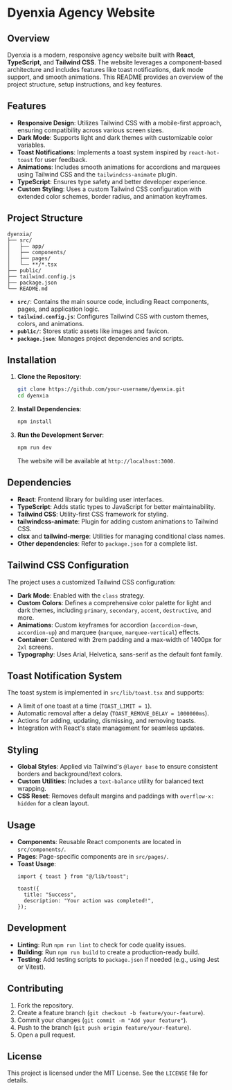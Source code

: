

# Dyenxia Agency Website

## Overview
Dyenxia is a modern, responsive agency website built with **React**, **TypeScript**, and **Tailwind CSS**. The website leverages a component-based architecture and includes features like toast notifications, dark mode support, and smooth animations. This README provides an overview of the project structure, setup instructions, and key features.

## Features
- **Responsive Design**: Utilizes Tailwind CSS with a mobile-first approach, ensuring compatibility across various screen sizes.
- **Dark Mode**: Supports light and dark themes with customizable color variables.
- **Toast Notifications**: Implements a toast system inspired by `react-hot-toast` for user feedback.
- **Animations**: Includes smooth animations for accordions and marquees using Tailwind CSS and the `tailwindcss-animate` plugin.
- **TypeScript**: Ensures type safety and better developer experience.
- **Custom Styling**: Uses a custom Tailwind CSS configuration with extended color schemes, border radius, and animation keyframes.

## Project Structure
```
dyenxia/
├── src/
│   ├── app/
│   ├── components/
│   ├── pages/
│   └── **/*.tsx
├── public/
├── tailwind.config.js
├── package.json
└── README.md
```

- **`src/`**: Contains the main source code, including React components, pages, and application logic.
- **`tailwind.config.js`**: Configures Tailwind CSS with custom themes, colors, and animations.
- **`public/`**: Stores static assets like images and favicon.
- **`package.json`**: Manages project dependencies and scripts.

## Installation
1. **Clone the Repository**:
   ```bash
   git clone https://github.com/your-username/dyenxia.git
   cd dyenxia
   ```

2. **Install Dependencies**:
   ```bash
   npm install
   ```

3. **Run the Development Server**:
   ```bash
   npm run dev
   ```
   The website will be available at `http://localhost:3000`.

## Dependencies
- **React**: Frontend library for building user interfaces.
- **TypeScript**: Adds static types to JavaScript for better maintainability.
- **Tailwind CSS**: Utility-first CSS framework for styling.
- **tailwindcss-animate**: Plugin for adding custom animations to Tailwind CSS.
- **clsx** and **tailwind-merge**: Utilities for managing conditional class names.
- **Other dependencies**: Refer to `package.json` for a complete list.

## Tailwind CSS Configuration
The project uses a customized Tailwind CSS configuration:
- **Dark Mode**: Enabled with the `class` strategy.
- **Custom Colors**: Defines a comprehensive color palette for light and dark themes, including `primary`, `secondary`, `accent`, `destructive`, and more.
- **Animations**: Custom keyframes for accordion (`accordion-down`, `accordion-up`) and marquee (`marquee`, `marquee-vertical`) effects.
- **Container**: Centered with 2rem padding and a max-width of 1400px for `2xl` screens.
- **Typography**: Uses Arial, Helvetica, sans-serif as the default font family.

## Toast Notification System
The toast system is implemented in `src/lib/toast.tsx` and supports:
- A limit of one toast at a time (`TOAST_LIMIT = 1`).
- Automatic removal after a delay (`TOAST_REMOVE_DELAY = 1000000ms`).
- Actions for adding, updating, dismissing, and removing toasts.
- Integration with React's state management for seamless updates.

## Styling
- **Global Styles**: Applied via Tailwind's `@layer base` to ensure consistent borders and background/text colors.
- **Custom Utilities**: Includes a `text-balance` utility for balanced text wrapping.
- **CSS Reset**: Removes default margins and paddings with `overflow-x: hidden` for a clean layout.

## Usage
- **Components**: Reusable React components are located in `src/components/`.
- **Pages**: Page-specific components are in `src/pages/`.
- **Toast Usage**:
  ```tsx
  import { toast } from "@/lib/toast";

  toast({
    title: "Success",
    description: "Your action was completed!",
  });
  ```

## Development
- **Linting**: Run `npm run lint` to check for code quality issues.
- **Building**: Run `npm run build` to create a production-ready build.
- **Testing**: Add testing scripts to `package.json` if needed (e.g., using Jest or Vitest).

## Contributing
1. Fork the repository.
2. Create a feature branch (`git checkout -b feature/your-feature`).
3. Commit your changes (`git commit -m "Add your feature"`).
4. Push to the branch (`git push origin feature/your-feature`).
5. Open a pull request.

## License
This project is licensed under the MIT License. See the `LICENSE` file for details.

